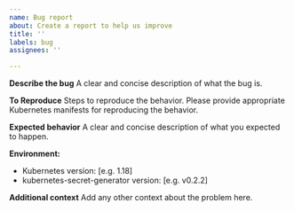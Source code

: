 ```yaml
---
name: Bug report
about: Create a report to help us improve
title: ''
labels: bug
assignees: ''

---
```


**Describe the bug**
A clear and concise description of what the bug is.

**To Reproduce**
Steps to reproduce the behavior. Please provide appropriate Kubernetes manifests for reproducing the behavior.

**Expected behavior**
A clear and concise description of what you expected to happen.

**Environment:**
 - Kubernetes version: [e.g. 1.18]
 - kubernetes-secret-generator version: [e.g. v0.2.2]

**Additional context**
Add any other context about the problem here.
